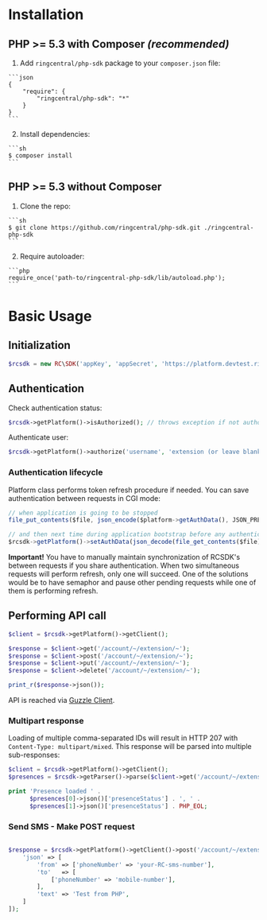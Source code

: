 # Installation

## PHP >= 5.3 with Composer *(recommended)*
  
  1. Add ```ringcentral/php-sdk``` package to your ```composer.json``` file:
  
    ```json
    {
        "require": {
            "ringcentral/php-sdk": "*"
        }
    }
    ```
    
  2. Install dependencies:
    
    ```sh
    $ composer install
    ```

## PHP >= 5.3 without Composer

  1. Clone the repo:
  
    ```sh
    $ git clone https://github.com/ringcentral/php-sdk.git ./ringcentral-php-sdk
    ```
    
  2. Require autoloader:
  
    ```php
    require_once('path-to/ringcentral-php-sdk/lib/autoload.php');
    ```
    
# Basic Usage

## Initialization

```php
$rcsdk = new RC\SDK('appKey', 'appSecret', 'https://platform.devtest.ringcentral.com');
```

## Authentication

Check authentication status:

```php
$rcsdk->getPlatform()->isAuthorized(); // throws exception if not authorized after automatic refresh
```

Authenticate user:

```php
$rcsdk->getPlatform()->authorize('username', 'extension (or leave blank)', 'password', true); // change true to false to not remember user
```

### Authentication lifecycle

Platform class performs token refresh procedure if needed. You can save authentication between requests in CGI mode:

```js
// when application is going to be stopped
file_put_contents($file, json_encode($platform->getAuthData(), JSON_PRETTY_PRINT));

// and then next time during application bootstrap before any authentication checks:
$rcsdk->getPlatform()->setAuthData(json_decode(file_get_contents($file));
```

**Important!** You have to manually maintain synchronization of RCSDK's between requests if you share authentication.
When two simultaneous requests will perform refresh, only one will succeed. One of the solutions would be to have
semaphor and pause other pending requests while one of them is performing refresh.

## Performing API call

```php
$client = $rcsdk->getPlatform()->getClient();

$response = $client->get('/account/~/extension/~');
$response = $client->post('/account/~/extension/~');
$response = $client->put('/account/~/extension/~');
$response = $client->delete('/account/~/extension/~');

print_r($response->json());
```

API is reached via [Guzzle Client](http://guzzle.readthedocs.org/en/latest/quickstart.html).

### Multipart response

Loading of multiple comma-separated IDs will result in HTTP 207 with `Content-Type: multipart/mixed`. This response will
be parsed into multiple sub-responses:

```php
$client = $rcsdk->getPlatform()->getClient();
$presences = $rcsdk->getParser()->parse($client->get('/account/~/extension/id1,id2/presence'));

print 'Presence loaded ' .
      $presences[0]->json()['presenceStatus'] . ', ' .
      $presences[1]->json()['presenceStatus'] . PHP_EOL;
```

### Send SMS - Make POST request

```php

$response = $rcsdk->getPlatform()->getClient()->post('/account/~/extension/~/sms', [
    'json' => [
        'from' => ['phoneNumber' => 'your-RC-sms-number'],
        'to'   => [
            ['phoneNumber' => 'mobile-number'],
        ],
        'text' => 'Test from PHP',
    ]
]);
```
